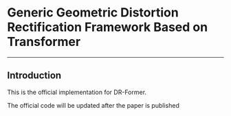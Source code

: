 # Generic Geometric Distortion Rectification Framework Based on Transformer
-----
## Introduction

This is the official implementation for DR-Former.

The official code will be updated after the paper is published
